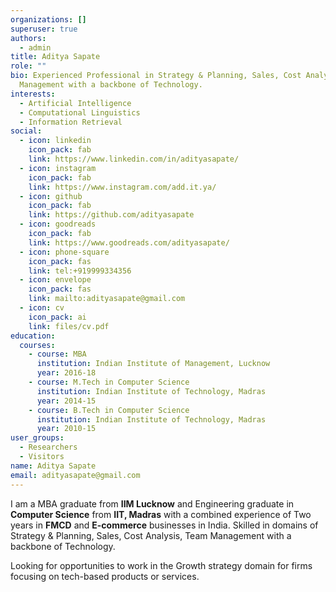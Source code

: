 ```yaml
---
organizations: []
superuser: true
authors:
  - admin
title: Aditya Sapate
role: ""
bio: Experienced Professional in Strategy & Planning, Sales, Cost Analysis, Team
  Management with a backbone of Technology.
interests:
  - Artificial Intelligence
  - Computational Linguistics
  - Information Retrieval
social:
  - icon: linkedin
    icon_pack: fab
    link: https://www.linkedin.com/in/adityasapate/
  - icon: instagram
    icon_pack: fab
    link: https://www.instagram.com/add.it.ya/
  - icon: github
    icon_pack: fab
    link: https://github.com/adityasapate
  - icon: goodreads
    icon_pack: fab
    link: https://www.goodreads.com/adityasapate/
  - icon: phone-square
    icon_pack: fas
    link: tel:+919999334356
  - icon: envelope
    icon_pack: fas
    link: mailto:adityasapate@gmail.com
  - icon: cv
    icon_pack: ai
    link: files/cv.pdf
education:
  courses:
    - course: MBA
      institution: Indian Institute of Management, Lucknow
      year: 2016-18
    - course: M.Tech in Computer Science
      institution: Indian Institute of Technology, Madras
      year: 2014-15
    - course: B.Tech in Computer Science
      institution: Indian Institute of Technology, Madras
      year: 2010-15
user_groups:
  - Researchers
  - Visitors
name: Aditya Sapate
email: adityasapate@gmail.com
---
```


I am a MBA graduate from <b>IIM Lucknow</b> and Engineering graduate in <b>Computer Science</b> from <b>IIT, Madras</b> with a combined experience of Two years in <b>FMCD</b> and <b>E-commerce</b> businesses in India. Skilled in domains of Strategy & Planning, Sales, Cost Analysis, Team Management with a backbone of Technology. 

Looking for opportunities to work in the Growth strategy domain for firms focusing on tech-based products or services.
